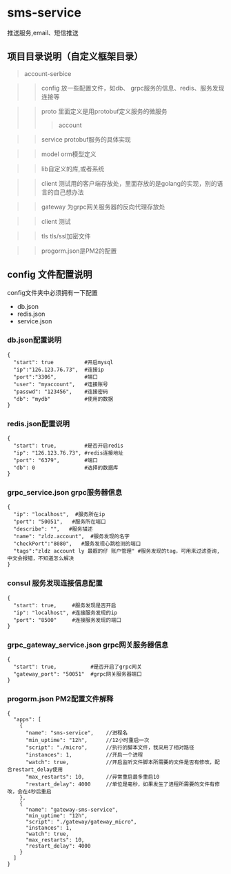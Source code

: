 # sms-service
推送服务,email、短信推送

## 项目目录说明（自定义框架目录）

> account-serbice

>>config 放一些配置文件，如db、 grpc服务的信息、redis、服务发现连接等

>>proto 里面定义是用protobuf定义服务的微服务
>>>account 

>>service  protobuf服务的具体实现

>>model orm模型定义

>>lib自定义的库,或者系统

>> client 测试用的客户端存放处，里面存放的是golang的实现，别的语言的自己想办法

>> gateway 为grpc网关服务器的反向代理存放处

>>client 测试

>>tls tls/ssl加密文件

>>progorm.json是PM2的配置



## config 文件配置说明

config文件夹中必须拥有一下配置
- db.json
- redis.json
- service.json


### db.json配置说明

```
{
  "start": true          #开启mysql
  "ip":"126.123.76.73",  #连接ip
  "port":"3306",         #端口
  "user": "myaccount",   #连接账号
  "passwd": "123456",    #连接密码
  "db": "mydb"           #使用的数据
}

```

### redis.json配置说明

```
{
  "start": true,         #是否开启redis
  "ip": "126.123.76.73", #redis连接地址
  "port": "6379",        #端口
  "db": 0                #选择的数据库
}
```


### grpc_service.json grpc服务器信息
```
{
  "ip": "localhost",  #服务所在ip
  "port": "50051",   #服务所在端口
  "describe": "",   #服务描述
  "name": "zldz.account",  #服务发现的名字
  "checkPort":"8080",   #服务发现心跳检测的端口
  "tags":"zldz account ly 最靓的仔 账户管理" #服务发现的tag，可用来过滤查询,中文会报错，不知道怎么解决
}
```


### consul 服务发现连接信息配置

```
{
  "start": true,     #服务发现是否开启
  "ip": "localhost", #连接服务发现的ip
  "port": "8500"     #连接服务发现的端口
}

```

### grpc_gateway_service.json grpc网关服务器信息
```
{
  "start": true,           #是否开启了grpc网关
  "gateway_port": "50051"  #grpc网关服务器端口
}
```

### progorm.json  PM2配置文件解释
```
{
  "apps": [
    {
      "name": "sms-service",    //进程名
      "min_uptime": "12h",      //12小时重启一次
      "script": "./micro",      //执行的脚本文件，我采用了相对路径
      "instances": 1,           //开启一个进程
      "watch": true,            //开启监听文件脚本所需要的文件是否有修改，配合restart_delay使用
      "max_restarts": 10,       //异常重启最多重启10
      "restart_delay": 4000     //单位是毫秒，如果发生了进程所需要的文件有修改，会在4秒后重启
    },
    {
      "name": "gateway-sms-service",
      "min_uptime": "12h",
      "script": "./gateway/gateway_micro",
      "instances": 1,
      "watch": true,
      "max_restarts": 10,
      "restart_delay": 4000
    }
  ]
}
```